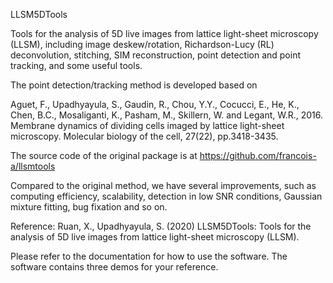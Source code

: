 LLSM5DTools

Tools for the analysis of 5D live images from lattice light-sheet microscopy (LLSM), including image deskew/rotation, Richardson-Lucy (RL) deconvolution, stitching, SIM reconstruction, point detection and point tracking, and some useful tools.

The point detection/tracking method is developed based on 

Aguet, F., Upadhyayula, S., Gaudin, R., Chou, Y.Y., Cocucci, E., He, K., Chen, B.C., Mosaliganti, K., Pasham, M., Skillern, W. and Legant, W.R., 2016. Membrane dynamics of dividing cells imaged by lattice light-sheet microscopy. Molecular biology of the cell, 27(22), pp.3418-3435.

The source code of the original package is at https://github.com/francois-a/llsmtools

Compared to the original method, we have several improvements, such as computing efficiency, scalability, detection in low SNR conditions, Gaussian mixture fitting, bug fixation and so on. 

Reference: Ruan, X., Upadhyayula, S. (2020) LLSM5DTools: Tools for the analysis of 5D live images from lattice light-sheet microscopy (LLSM). 

Please refer to the documentation for how to use the software. The software contains three demos for your reference. 
